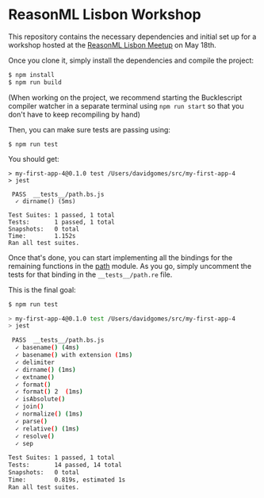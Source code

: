 # ReasonML Lisbon Workshop

This repository contains the necessary dependencies and initial set up for a workshop hosted at the [ReasonML Lisbon Meetup](https://www.meetup.com/ReasonML-Lisbon/events/249860100/) on May 18th.

Once you clone it, simply install the dependencies and compile the project:

```bash
$ npm install
$ npm run build
```

(When working on the project, we recommend starting the Bucklescript compiler watcher in a separate terminal using `npm run start` so that you don't have to keep recompiling by hand)

Then, you can make sure tests are passing using:

```
$ npm run test
```

You should get:

```
> my-first-app-4@0.1.0 test /Users/davidgomes/src/my-first-app-4
> jest

 PASS  __tests__/path.bs.js
  ✓ dirname() (5ms)

Test Suites: 1 passed, 1 total
Tests:       1 passed, 1 total
Snapshots:   0 total
Time:        1.152s
Ran all test suites.
```

Once that's done, you can start implementing all the bindings for the remaining functions in the [path](https://nodejs.org/docs/latest/api/path.html) module. As you go, simply uncomment the tests for that binding in the `__tests__/path.re` file.

This is the final goal:

```bash
$ npm run test

> my-first-app-4@0.1.0 test /Users/davidgomes/src/my-first-app-4
> jest

 PASS  __tests__/path.bs.js
  ✓ basename() (4ms)
  ✓ basename() with extension (1ms)
  ✓ delimiter
  ✓ dirname() (1ms)
  ✓ extname()
  ✓ format()
  ✓ format() 2  (1ms)
  ✓ isAbsolute()
  ✓ join()
  ✓ normalize() (1ms)
  ✓ parse()
  ✓ relative() (1ms)
  ✓ resolve()
  ✓ sep

Test Suites: 1 passed, 1 total
Tests:       14 passed, 14 total
Snapshots:   0 total
Time:        0.819s, estimated 1s
Ran all test suites.
```